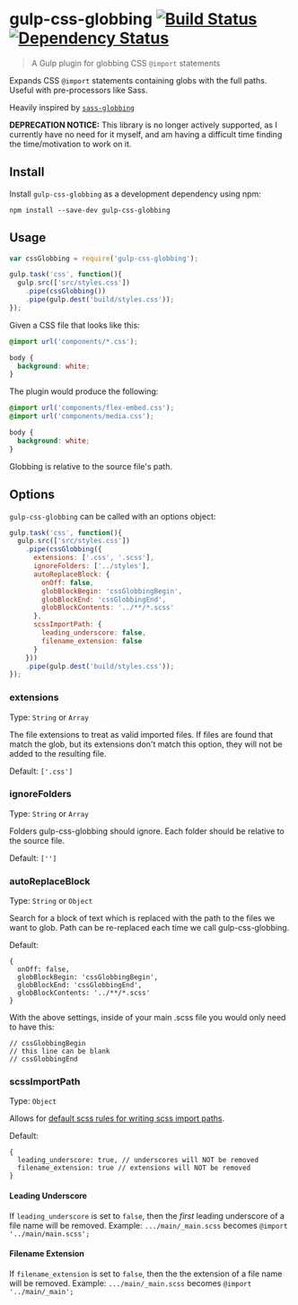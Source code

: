 # gulp-css-globbing [![Build Status][travis-image]][travis-url] [![Dependency Status][depstat-image]][depstat-url]
> A Gulp plugin for globbing CSS `@import` statements

Expands CSS `@import` statements containing globs with the full paths. Useful with pre-processors like Sass.

Heavily inspired by [`sass-globbing`](https://github.com/chriseppstein/sass-globbing)

**DEPRECATION NOTICE:** This library is no longer actively supported, as I currently have no need for it myself, and am having a difficult time finding the time/motivation to work on it.

## Install

Install `gulp-css-globbing` as a development dependency using npm:

```shell
npm install --save-dev gulp-css-globbing
```

## Usage

```javascript
var cssGlobbing = require('gulp-css-globbing');

gulp.task('css', function(){
  gulp.src(['src/styles.css'])
    .pipe(cssGlobbing())
    .pipe(gulp.dest('build/styles.css'));
});
```

Given a CSS file that looks like this:

```css
@import url('components/*.css');

body {
  background: white;
}
```

The plugin would produce the following:

```css
@import url('components/flex-embed.css');
@import url('components/media.css');

body {
  background: white;
}
```

Globbing is relative to the source file's path.


## Options

`gulp-css-globbing` can be called with an options object:

```javascript
gulp.task('css', function(){
  gulp.src(['src/styles.css'])
    .pipe(cssGlobbing({
      extensions: ['.css', '.scss'],
      ignoreFolders: ['../styles'],
      autoReplaceBlock: {
        onOff: false,
        globBlockBegin: 'cssGlobbingBegin',
        globBlockEnd: 'cssGlobbingEnd',
        globBlockContents: '../**/*.scss'
      },
      scssImportPath: {
        leading_underscore: false,
        filename_extension: false
      }
    }))
    .pipe(gulp.dest('build/styles.css'));
});
```

### extensions
Type: `String` or `Array`

The file extensions to treat as valid imported files. If files are found that match the glob, but its extensions don't match this option, they will not be added to the resulting file.

Default: `['.css']`

### ignoreFolders
Type: `String` or `Array`

Folders gulp-css-globbing should ignore. Each folder should be relative to the source file.

Default: `['']`

### autoReplaceBlock
Type: `String` or `Object`

Search for a block of text which is replaced with the path to the files we want to glob. Path can be re-replaced each time we call gulp-css-globbing.

Default: 
```
{
  onOff: false,
  globBlockBegin: 'cssGlobbingBegin',
  globBlockEnd: 'cssGlobbingEnd',
  globBlockContents: '../**/*.scss'
}
```

With the above settings, inside of your main .scss file you would only need to have this:
```
// cssGlobbingBegin
// this line can be blank
// cssGlobbingEnd
```

### scssImportPath
Type: `Object`

Allows for [default scss rules for writing scss import paths](https://github.com/causes/scss-lint/blob/master/lib/scss_lint/linter/README.md#importpath).

Default:
```
{
  leading_underscore: true, // underscores will NOT be removed
  filename_extension: true // extensions will NOT be removed
}
```

#### Leading Underscore

If `leading_underscore` is set to `false`, then the *first* leading underscore of a file name will be removed. Example: `.../main/_main.scss` becomes `@import '../main/main.scss';`

#### Filename Extension

If `filename_extension` is set to `false`, then the the extension of a file name will be removed. Example: `.../main/_main.scss` becomes `@import '../main/_main';`



[travis-url]: https://travis-ci.org/jsahlen/gulp-css-globbing
[travis-image]: https://travis-ci.org/jsahlen/gulp-css-globbing.svg?branch=master
[depstat-url]: https://david-dm.org/jsahlen/gulp-css-globbing
[depstat-image]: https://david-dm.org/jsahlen/gulp-css-globbing.svg
